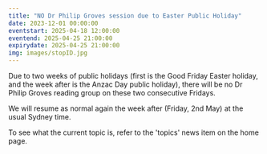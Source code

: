 ```yaml
---
title: "NO Dr Philip Groves session due to Easter Public Holiday"
date: 2023-12-01 00:00:00
eventstart: 2025-04-18 12:00:00
eventend: 2025-04-25 21:00:00
expirydate: 2025-04-25 21:00:00
img: images/stopID.jpg
---
```


Due to two weeks of public holidays (first is the Good Friday Easter holiday, and the week after is the Anzac Day public holiday), there will be no Dr Philip Groves reading group on these two consecutive Fridays.

We will resume as normal again the week after (Friday, 2nd May) at the usual Sydney time.

To see what the current topic is, refer to the 'topics' news item on the home page.